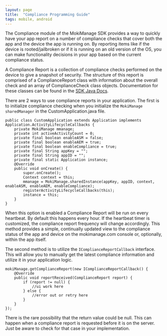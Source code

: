 ```yaml
---
layout: page
title:  "Compliance Programming Guide"
tags: mobile, android
---
```


The Compliance module of the MokiManage SDK provides a way to quickly have your app report on a number of compliance checks that cover both the app and the device the app is running on. By reporting items like if the device is rooted/jailbroken or if it is running on an old version of the OS, you can make functionality decisions in your app based on the current compliance status.

A Compliance Report is a collection of compliance checks performed on the device to give a snapshot of security. The structure of this report is comprised of a ComplianceReport class with information about the overall check and an array of ComplianceCheck class objects. Documentation for these classes can be found in the [SDK Java Docs](/v1/android/javadocs).

There are 2 ways to use compliance reports in your application. The first is to initialize compliance checking when you initialize the `MokiManage sharedManager` in the CustomApplication.java file.

	public class CustomApplication extends Application implements Application.ActivityLifecycleCallbacks {
		private MokiManage mmanage;
		private int activeActivityCount = 0;
		private final boolean enableASM = false;
		private final boolean enableAEM = true;
		private final boolean enableCompliance = true;
		private final String appKey = "";
		private final String appID = "";
		private final static Application instance;
		@Override
		public void onCreate() {
			super.onCreate();
			Context context = this;
			mmanage = MokiManage.sharedInstance(appKey, appID, context, enableASM, enableAEM, enableCompliance);
			registerActivityLifecycleCallbacks(this);
			instance = this;
		}
	}
	
When this option is enabled a Compliance Report will be run on every heartbeat. By default this happens every hour. If the heartbeat timer is customized, the compliance report frequency will change accordingly. This method provides a simple, continually updated view to the compliance status of the app and device on the mokimanage.com console or, optionally, within the app itself.

The second method is to utilize the `IComplianceReportCallback` interface. This will allow you to manually get the latest compliance information and utilize it in your application logic.

	mokiManage.getComplianceReport(new IComplianceReportCallback() {
		@Override
		public void reportReceived(ComplianceReport report) {
			if (report != null) {
				//ui work here
			} else {
				//error out or retry here
			}
		}
	});
	
There is the rare possibility that the return value could be null. This can happen when a compliance report is requested before it is on the server. Just be aware to check for that case in your implementation.

